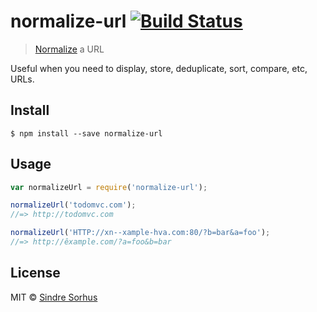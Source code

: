 # normalize-url [![Build Status](https://travis-ci.org/sindresorhus/normalize-url.svg?branch=master)](https://travis-ci.org/sindresorhus/normalize-url)

> [Normalize](http://en.wikipedia.org/wiki/URL_normalization) a URL

Useful when you need to display, store, deduplicate, sort, compare, etc, URLs.


## Install

```
$ npm install --save normalize-url
```


## Usage

```js
var normalizeUrl = require('normalize-url');

normalizeUrl('todomvc.com');
//=> http://todomvc.com

normalizeUrl('HTTP://xn--xample-hva.com:80/?b=bar&a=foo');
//=> http://êxample.com/?a=foo&b=bar
```


## License

MIT © [Sindre Sorhus](http://sindresorhus.com)
